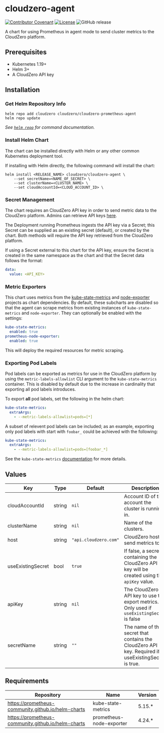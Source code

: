 # cloudzero-agent

[![Contributor Covenant](https://img.shields.io/badge/Contributor%20Covenant-2.1-4baaaa.svg)](CODE-OF-CONDUCT.md)
[![License](https://img.shields.io/badge/License-Apache%202.0-blue.svg)](LICENSE)
![GitHub release](https://img.shields.io/github/release/cloudzero/template-cloudzero-open-source.svg)

A chart for using Prometheus in agent mode to send cluster metrics to the CloudZero platform.

## Prerequisites

- Kubernetes 1.19+
- Helm 3+
- A CloudZero API key

## Installation

### Get Helm Repository Info

```console
helm repo add cloudzero cloudzero/cloudzero-prometheus-agent
helm repo update
```

_See [`helm repo`](https://helm.sh/docs/helm/helm_repo/) for command documentation._

### Install Helm Chart

The chart can be installed directly with Helm or any other common Kubernetes deployment tool.

If installing with Helm directly, the following command will install the chart:
```console
helm install <RELEASE_NAME> cloudzero/cloudzero-agent \
    --set secretName=<NAME_OF_SECRET> \
    --set clusterName=<CLUSTER_NAME> \
    --set cloudAccountId=<CLOUD_ACCOUNT_ID> \
```

### Secret Management

The chart requires an CloudZero API key in order to send metric data to the CloudZero platform. Admins can retrieve API keys [here](https://app.cloudzero.com/organization/api-keys).

The Deployment running Prometheus ingests the API key via a Secret; this Secret can be supplied as an existing secret (default), or created by the chart. Both methods will require the API key retrieved from the CloudZero platform.

If using a Secret external to this chart for the API key, ensure the Secret is created in the same namespace as the chart and that the Secret data follows the format:

```yaml
data:
  value: <API_KEY>
```
### Metric Exporters
This chart uses metrics from the [kube-state-metrics](https://github.com/kubernetes/kube-state-metrics) and [node-exporter](https://github.com/prometheus/node_exporter) projects as chart dependencies. By default, these subcharts are disabled so that the agent can scrape metrics from existing instances of `kube-state-metrics` and `node-exporter`. They can optionally be enabled with the settings:
```yaml
kube-state-metrics:
  enabled: true
prometheus-node-exporter:
  enabled: true
```
This will deploy the required resources for metric scraping.

### Exporting Pod Labels
Pod labels can be exported as metrics for use in the CloudZero platform by using the `metric-labels-allowlist` CLI argument to the `kube-state-metrics` container. This is disabled by default due to the increase in cardinality that exporting all pod labels introduces.

To export **all** pod labels, set the following in the helm chart:
```yaml
kube-state-metrics:
  extraArgs:
    - --metric-labels-allowlist=pods=[*]
```
A subset of relevent pod labels can be included; as an example, exporting only pod labels with start with `foobar_` could be achieved with the following:
```yaml
kube-state-metrics:
  extraArgs:
    - --metric-labels-allowlist=pods=[foobar_*]
```
See the `kube-state-metrics` [documentation](https://github.com/kubernetes/kube-state-metrics/tree/main/docs#cli-arguments) for more details.

## Values

| Key | Type | Default | Description                                                                                        |
|-----|------|---------|----------------------------------------------------------------------------------------------------|
| cloudAccountId | string | `nil` | Account ID of the account the cluster is running in.                                               |
| clusterName | string | `nil` | Name of the clusters.                                                                              |
| host | string | `"api.cloudzero.com"` | CloudZero host to send metrics to.                                                                 |
| useExistingSecret | bool | `true` | If false, a secret containing the CloudZero API key will be created using the `apiKey` value.      |
| apiKey | string | `nil` | The CloudZero API key to use to export metrics. Only used if `useExistingSecret` is false          |
| secretName | string | `""` | The name of the secret that contains the CloudZero API key. Required if useExistingSecret is true. |

## Requirements

| Repository | Name | Version |
|------------|------|---------|
| https://prometheus-community.github.io/helm-charts | kube-state-metrics | 5.15.* |
| https://prometheus-community.github.io/helm-charts | prometheus-node-exporter | 4.24.* |